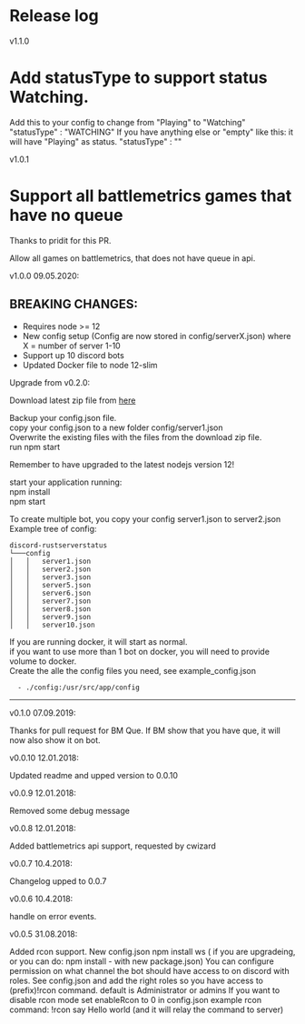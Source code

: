 # Release log
v1.1.0
# Add statusType to support status Watching.

Add this to your config to change from "Playing" to "Watching"
"statusType" : "WATCHING"
If you have anything else or "empty" like this: it will have "Playing" as status. 
"statusType" : ""

v1.0.1
# Support all battlemetrics games that have no queue

Thanks to pridit for this PR.

Allow all games on battlemetrics, that does not have queue in api.

v1.0.0 09.05.2020:
## BREAKING CHANGES:
* Requires node >= 12
* New config setup (Config are now stored in config/serverX.json) where X = number of server 1-10
* Support up 10 discord bots
* Updated Docker file to node 12-slim

Upgrade from v0.2.0:

Download latest zip file from [here](https://github.com/kennethrisa/discord-rustserverstatus/releases)


Backup your config.json file.<br>
copy your config.json to a new folder config/server1.json<br>
Overwrite the existing files with the files from the download zip file.<br>
run npm start

Remember to have upgraded to the latest nodejs version 12!

start your application running: <br>
npm install<br>
npm start

To create multiple bot, you copy your config server1.json to server2.json<br>
Example tree of config:
```
discord-rustserverstatus
└───config
│   │   server1.json
│   │   server2.json
│   │   server3.json
│   │   server5.json
│   │   server6.json
│   │   server7.json
│   │   server8.json
│   │   server9.json
│   │   server10.json
```

If you are running docker, it will start as normal.<br>
if you want to use more than 1 bot on docker, you will need to provide volume to docker. <br>
Create the alle the config files you need, see example_config.json
```
  - ./config:/usr/src/app/config
``` 
---

v0.1.0 07.09.2019:

Thanks for pull request for BM Que.
If BM show that you have que, it will now also show it on bot.

v0.0.10 12.01.2018:

Updated readme and upped version to 0.0.10

v0.0.9 12.01.2018:

Removed some debug message

v0.0.8 12.01.2018:

Added battlemetrics api support, requested by cwizard

v0.0.7 10.4.2018:

Changelog upped to 0.0.7

v0.0.6 10.4.2018:

handle on error events.


v0.0.5 31.08.2018: 

Added rcon support. 
New config.json 
npm install ws ( if you are upgradeing, or you can do: npm install - with new package.json)
You can configure permission on what channel the bot should have access to on discord with roles.
See config.json and add the right roles so you have access to (prefix)!rcon command. default is Administrator or admins
If you want to disable rcon mode set enableRcon to 0 in config.json
example rcon command: !rcon say Hello world (and it will relay the command to server)